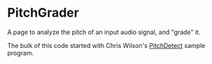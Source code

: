 PitchGrader
===========

A page to analyze the pitch of an input audio signal, and "grade" it.

The bulk of this code started with Chris Wilson's
[PitchDetect](https://github.com/cwilso/PitchDetect) sample program.
